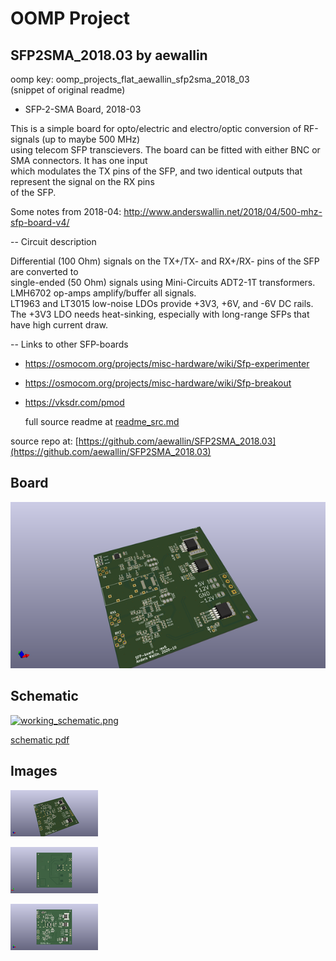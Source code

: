 # OOMP Project  
## SFP2SMA_2018.03  by aewallin  
  
oomp key: oomp_projects_flat_aewallin_sfp2sma_2018_03  
(snippet of original readme)  
  
- SFP-2-SMA Board, 2018-03  
  
This is a simple board for opto/electric and electro/optic conversion of RF-signals (up to maybe 500 MHz)  
using telecom SFP transcievers. The board can be fitted with either BNC or SMA connectors. It has one input  
which modulates the TX pins of the SFP, and two identical outputs that represent the signal on the RX pins  
of the SFP.  
  
Some notes from 2018-04: http://www.anderswallin.net/2018/04/500-mhz-sfp-board-v4/  
  
-- Circuit description  
  
Differential (100 Ohm) signals on the TX+/TX- and RX+/RX- pins of the SFP are converted to  
single-ended (50 Ohm) signals using Mini-Circuits ADT2-1T transformers.  
LMH6702 op-amps amplify/buffer all signals.  
LT1963 and LT3015 low-noise LDOs provide +3V3, +6V, and -6V DC rails.  
The +3V3 LDO needs heat-sinking, especially with long-range SFPs that have high current draw.  
  
-- Links to other SFP-boards  
  
- https://osmocom.org/projects/misc-hardware/wiki/Sfp-experimenter  
- https://osmocom.org/projects/misc-hardware/wiki/Sfp-breakout  
- https://vksdr.com/pmod  
  
  full source readme at [readme_src.md](readme_src.md)  
  
source repo at: [https://github.com/aewallin/SFP2SMA_2018.03](https://github.com/aewallin/SFP2SMA_2018.03)  
## Board  
  
[![working_3d.png](working_3d_600.png)](working_3d.png)  
## Schematic  
  
[![working_schematic.png](working_schematic_600.png)](working_schematic.png)  
  
[schematic pdf](working_schematic.pdf)  
## Images  
  
[![working_3d.png](working_3d_140.png)](working_3d.png)  
  
[![working_3d_back.png](working_3d_back_140.png)](working_3d_back.png)  
  
[![working_3d_front.png](working_3d_front_140.png)](working_3d_front.png)  
